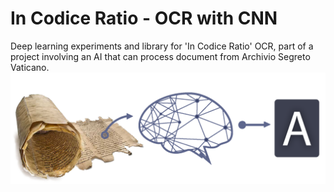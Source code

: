 # In Codice Ratio - OCR with CNN
Deep learning experiments and library for 'In Codice Ratio' OCR, part of a project involving an AI that can process document from Archivio Segreto Vaticano.
![logo](icr_ocr_logo.png)
